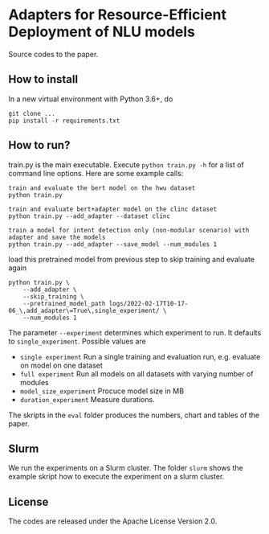 # Adapters for Resource-Efficient Deployment of NLU models

Source codes to the paper.

## How to install

In a new virtual environment with Python 3.6+, do

```
git clone ...
pip install -r requirements.txt
```

## How to run?

train.py is the main executable. Execute `python train.py -h` for a list of command line options. Here are some example calls:

```
train and evaluate the bert model on the hwu dataset
python train.py
```

```
train and evaluate bert+adapter model on the clinc dataset
python train.py --add_adapter --dataset clinc
```

```
train a model for intent detection only (non-modular scenario) with adapter and save the models
python train.py --add_adapter --save_model --num_modules 1
```

load this pretrained model from previous step to skip training and evaluate again

```
python train.py \
    --add_adapter \
    --skip_training \
    --pretrained_model_path logs/2022-02-17T10-17-06_\,add_adapter\=True\,single_experiment/ \
    --num_modules 1
```

The parameter `--experiment` determines which experiment to run. It defaults to `single_experiment`. Possible values are

* `single experiment` Run a single training and evaluation run, e.g. evaluate on model on one dataset
* `full experiment` Run all models on all datasets with varying number of modules
* `model_size_experiment` Procuce model size in MB
* `duration_experiment` Measure durations.

The skripts in the `eval` folder produces the numbers, chart and tables of the paper.

## Slurm

We run the experiments on a Slurm cluster. The folder `slurm` shows the example skript how to execute the experiment on a slurm cluster.

## License

The codes are released under the Apache License Version 2.0. 